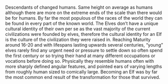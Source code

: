 Descendants of changed humans. Same height on average as humans although there are more on the extreme ends of the scale than there would be for humans. By far the most populous of the races of the world they can be found in every part of the known world. The Elves don’t have a unique cultural identity of their own per se as the vast majority of the current civilizations were founded by elves, therefore the cultural identity for an Elf is the culture of the civilization they were raised in. Reaching Maturity around 16-20 and with lifespans lasting upwards several centuries, “young” elves rarely find any urgent need or pressure to settle down so often spend the first century or so trying their hand at many different occupations or vocations before doing so. Physically they resemble humans often with more sharply defined angular features, and pointed ears of varying lengths from roughly human sized to comically large. Becoming an Elf was by far the most common end result of the transformation for those that survived.